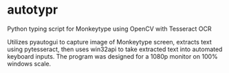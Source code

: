 # autotypr
Python typing script for Monkeytype using OpenCV with Tesseract OCR

Utilizes pyautogui to capture image of Monkeytype screen, extracts text using pytesseract, then uses win32api to take extracted text into automated keyboard inputs. The program was designed for a 1080p monitor on 100% windows scale.
